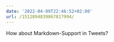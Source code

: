 ```yaml
---
date: '2022-04-09T22:46:52+02:00'
url: /1512894839867817994/
---
```

How about Markdown-Support in Tweets?
